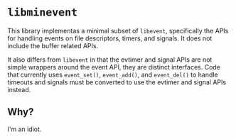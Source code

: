 `libminevent`
=============

This library implementas a minimal subset of `libevent`, specifically
the APIs for handling events on file descriptors, timers, and
signals. It does not include the buffer related APIs.

It also differs from `libevent` in that the evtimer and signal APIs
are not simple wrappers around the event API, they are distinct
interfaces. Code that currently uses `event_set()`, `event_add()`,
and `event_del()` to handle timeouts and signals must be converted
to use the evtimer and signal APIs instead.

Why?
----

I'm an idiot.
